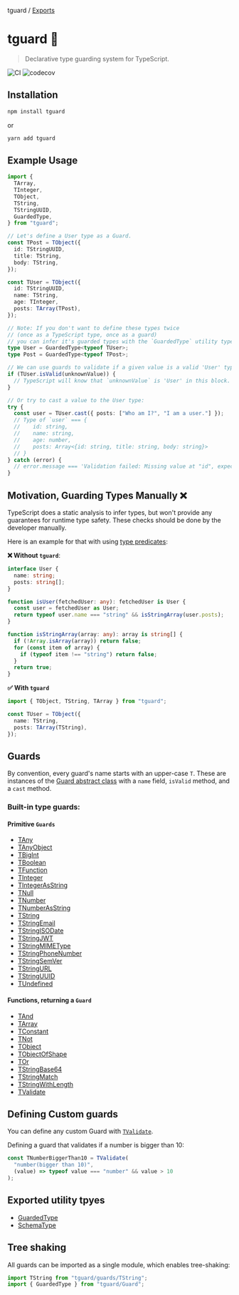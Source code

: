 tguard / [Exports](modules.md)

# tguard 💂

> Declarative type guarding system for TypeScript.

![CI](https://github.com/davidkarolyi/tguard/workflows/CI/badge.svg)
![codecov](https://codecov.io/gh/davidkarolyi/tguard/branch/main/graph/badge.svg?token=53LGJ96QQ0)

## Installation

```sh
npm install tguard
```

or

```sh
yarn add tguard
```

## Example Usage

```ts
import {
  TArray,
  TInteger,
  TObject,
  TString,
  TStringUUID,
  GuardedType,
} from "tguard";

// Let's define a User type as a Guard.
const TPost = TObject({
  id: TStringUUID,
  title: TString,
  body: TString,
});

const TUser = TObject({
  id: TStringUUID,
  name: TString,
  age: TInteger,
  posts: TArray(TPost),
});

// Note: If you don't want to define these types twice
// (once as a TypeScript type, once as a guard)
// you can infer it's guarded types with the `GuardedType` utility type:
type User = GuardedType<typeof TUser>;
type Post = GuardedType<typeof TPost>;

// We can use guards to validate if a given value is a valid 'User' type or not:
if (TUser.isValid(unknownValue)) {
  // TypeScript will know that `unknownValue` is 'User' in this block.
}

// Or try to cast a value to the User type:
try {
  const user = TUser.cast({ posts: ["Who am I?", "I am a user."] });
  // Type of `user` === {
  //    id: string,
  //    name: string,
  //    age: number,
  //    posts: Array<{id: string, title: string, body: string}>
  // }
} catch (error) {
  // error.message === 'Validation failed: Missing value at "id", expected type: string(UUID)'
}
```

## Motivation, Guarding Types Manually ❌

TypeScript does a static analysis to infer types, but won't provide any guarantees for runtime type safety.
These checks should be done by the developer manually.

Here is an example for that with using [type predicates](https://www.typescriptlang.org/docs/handbook/2/narrowing.html#using-type-predicates):

**❌ Without `tguard`**:

```ts
interface User {
  name: string;
  posts: string[];
}

function isUser(fetchedUser: any): fetchedUser is User {
  const user = fetchedUser as User;
  return typeof user.name === "string" && isStringArray(user.posts);
}

function isStringArray(array: any): array is string[] {
  if (!Array.isArray(array)) return false;
  for (const item of array) {
    if (typeof item !== "string") return false;
  }
  return true;
}
```

**✅ With `tguard`**

```ts
import { TObject, TString, TArray } from "tguard";

const TUser = TObject({
  name: TString,
  posts: TArray(TString),
});
```

## Guards

By convention, every guard's name starts with an upper-case `T`.
These are instances of the [Guard abstract class](classes/Guard.md) with a `name` field, `isValid` method, and a `cast` method.

### Built-in type guards:

#### Primitive `Guards`

- [TAny](/docs/modules.md#tany)
- [TAnyObject](/docs/modules.md#tanyobject)
- [TBigInt](/docs/modules.md#tbigint)
- [TBoolean](/docs/modules.md#tboolean)
- [TFunction](/docs/modules.md#tfunction)
- [TInteger](/docs/modules.md#tinteger)
- [TIntegerAsString](/docs/modules.md#tintegerasstring)
- [TNull](/docs/modules.md#tnull)
- [TNumber](/docs/modules.md#tnumber)
- [TNumberAsString](/docs/modules.md#tnumberasstring)
- [TString](/docs/modules.md#tstring)
- [TStringEmail](/docs/modules.md#tstringemail)
- [TStringISODate](/docs/modules.md#tstringisodate)
- [TStringJWT](/docs/modules.md#tstringjwt)
- [TStringMIMEType](/docs/modules.md#tstringmimetype)
- [TStringPhoneNumber](/docs/modules.md#tstringphonenumber)
- [TStringSemVer](/docs/modules.md#tstringsemver)
- [TStringURL](/docs/modules.md#tstringurl)
- [TStringUUID](/docs/modules.md#tstringuuid)
- [TUndefined](/docs/modules.md#tundefined)

#### Functions, returning a `Guard`

- [TAnd](/docs/modules.md#tand)
- [TArray](/docs/modules.md#tarray)
- [TConstant](/docs/modules.md#tconstant)
- [TNot](/docs/modules.md#tnot)
- [TObject](/docs/modules.md#tobject)
- [TObjectOfShape](/docs/modules.md#tobjectofshape)
- [TOr](/docs/modules.md#tor)
- [TStringBase64](/docs/modules.md#tstringbase64)
- [TStringMatch](/docs/modules.md#tstringmatch)
- [TStringWithLength](/docs/modules.md#tstringwithlength)
- [TValidate](/docs/modules.md#tvalidate)

## Defining Custom guards

You can define any custom Guard with [`TValidate`](/docs/modules.md#tvalidate).

Defining a guard that validates if a number is bigger than 10:

```ts
const TNumberBiggerThan10 = TValidate(
  "number(bigger than 10)",
  (value) => typeof value === "number" && value > 10
);
```

## Exported utility tpyes

- [GuardedType](/docs/modules.md#guardedtype)
- [SchemaType](/docs/modules.md#schematype)

## Tree shaking

All guards can be imported as a single module, which enables tree-shaking:

```ts
import TString from "tguard/guards/TString";
import { GuardedType } from "tguard/Guard";
```
